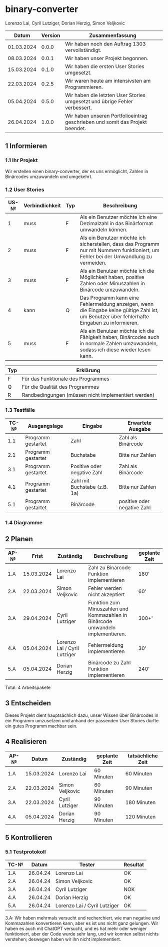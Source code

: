 # binary-converter

Lorenzo Lai, Cyril Lutziger, Dorian Herzig, Simon Veljkovic

| Datum | Version | Zusammenfassung                                              |
| ----- | ------- | ------------------------------------------------------------ |
| 01.03.2024 | 0.0.0 | Wir haben noch den Auftrag 1303 vervollständigt. |
| 08.03.2024 | 0.0.1 | Wir haben unser Projekt begonnen. |
| 15.03.2024 | 0.1.0 | Wir haben die ersten User Stories umgesetzt. |
| 22.03.2024 | 0.2.5 | Wir waren heute am intensivsten am Programmieren. |
| 05.04.2024 | 0.5.0 | Wir haben die letzten User Stories umgesetzt und übrige Fehler verbessert. |
| 26.04.2024 | 1.0.0 | Wir haben unseren Portfolioeintrag geschrieben und somit das Projekt beendet. |

## 1 Informieren

### 1.1 Ihr Projekt

Wir erstellen einen binary-converter, der es uns ermöglicht, Zahlen in Binärcodes umzuwandeln und umgekehrt.

### 1.2 User Stories
| US-№ | Verbindlichkeit | Typ  | Beschreibung                       |
| ---- | --------------- | ---- | ---------------------------------- |
| 1    |      muss       |  F   | Als ein Benutzer möchte ich eine Dezimalzahl in das Binärformat umwandeln können. |
| 2    |      muss       |  F   | Als ein Benutzer möchte ich sicherstellen, dass das Programm nur mit Nummern funktioniert, um Fehler bei der Umwandlung zu vermeiden. |
| 3    |      muss       |  F   | Als ein Benutzer möchte ich die Möglichkeit haben, positive Zahlen oder Minuszahlen in Binärcode umzuwandeln. |
| 4    |      kann       |  Q   | Das Programm kann eine Fehlermeldung anzeigen, wenn die Eingabe keine gültige Zahl ist, um Benutzer über fehlerhafte Eingaben zu informieren. |
| 5    |      muss       |  F   | Als ein Benutzer möchte ich die Fähigkeit haben, Binärcodes auch in normale Zahlen umzuwandeln, sodass ich diese wieder lesen kann. |

| Typ | Erklärung  |
| --- | ------------ |
|  F  |  Für das Funktionale des Programmes                          |
|  Q  |  Für die Qualität des Programmes                             |
|  R  |  Randbedingungen (müssen nicht implementiert werden)         |


### 1.3 Testfälle

| TC-№ | Ausgangslage | Eingabe | Erwartete Ausgabe |
| ---- | ------------ | ------- | ----------------- |
| 1.1  | Programm gestartet | Zahl | Zahl als Binärcode |
| 2.1  | Programm gestartet | Buchstabe | Bitte nur Zahlen |
| 3.1  | Programm gestartet | Positive oder negative Zahl | Zahl als Binärcode |
| 4.1  | Programm gestartet | Zahl mit Buchstabe (z.B. 1a) | Bitte nur Zahlen |
| 5.1  | Programm gestartet | Binärcode | positive oder negative Zahl |


### 1.4 Diagramme


## 2 Planen

| AP-№ | Frist | Zuständig | Beschreibung | geplante Zeit |
| ---- | ----- | --------- | ------------ | ------------- |
| 1.A  | 15.03.2024 | Lorenzo Lai | Zahl zu Binärcode Funktion implementieren | 180' |
| 2.A  | 22.03.2024 | Simon Veljkovic | Fehler werden nicht akzeptiert | 60' |
| 3.A  | 29.04.2024 | Cyril Lutziger | Funktion zum Minuszahlen und Kommazahlen in Binärcode umwandeln implementieren. | 300+' |
| 4.A  | 05.04.2024 | Lorenzo Lai / Cyril Lutziger | Fehlermeldung implementieren | 30' |
| 5.A  | 05.04.2024 | Dorian Herzig | Binärcode zu Zahl Funktion implementieren | 240' |

Total: 4 Arbeitspakete

## 3 Entscheiden

Dieses Projekt dient hauptsächlich dazu, unser Wissen über Binärcodes in ein Programm umzusetzen und anhand der passenden User Stories dürfte ein gutes Programm machbar sein.

## 4 Realisieren

| AP-№ | Datum | Zuständig | geplante Zeit | tatsächliche Zeit |
| ---- | ----- | --------- | ------------- | ----------------- |
| 1.A  | 15.03.2024 | Lorenzo Lai | 60 Minuten | 60 Minuten |
| 2.A  | 22.03.2024 | Simon Veljkovic | 60 Minuten | 90 Minuten |
| 3.A  | 22.03.2024 | Cyril Lutziger  | 90 Minuten | 180 Minuten |
| 4.A  | 05.04.2024 | Dorian Herzig   | 90 Minuten | 120 Minuten |


## 5 Kontrollieren

### 5.1 Testprotokoll

| TC-№ | Datum | Tester | Resultat |
| ---- | ----- | -------- | ------ |
| 1.A  |  26.04.24     |     Lorenzo Lai    |    OK    |
| 2.A  |  26.04.24     |     Simon Veljkovic     |    OK    |
| 3.A  |  26.04.24     |     Cyril Lutziger    |    NOK    |
| 4.A  |  26.04.24     |     Dorian Herzig    |    OK    |
| 5.A  |  26.04.24     |     Lorenzo Lai / Cyril Lutziger     |    OK    |

3.A: Wir haben mehrmals versucht und recherchiert, wie man negative und Kommazahlen konvertieren kann, aber es ist uns nicht ganz gelungen. Wir haben es auch mit ChatGPT versucht, und es hat mehr oder weniger funktioniert, aber der Code wurde sehr lang, und wir konnten selbst nichts verstehen; deswegen haben wir ihn nicht implementiert.



